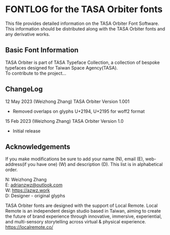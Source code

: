 # FONTLOG for the TASA Orbiter fonts

This file provides detailed information on the TASA Orbiter Font Software.  
This information should be distributed along with the TASA Orbiter fonts and any derivative works.

## Basic Font Information

TASA Orbiter is part of TASA Typeface Collection, a collection of bespoke typefaces designed for Taiwan Space Agency(TASA).  
To contribute to the project...

## ChangeLog

12 May 2023 (Weizhong Zhang) TASA Orbiter Version 1.001  
- Removed overlaps on glyphs U+2194, U+2195 for woff2 format

15 Feb 2023 (Weizhong Zhang) TASA Orbiter Version 1.0  
- Initial release

## Acknowledgements

If you make modifications be sure to add your name (N), email (E), web-address(if you have one) (W) and description (D). This list is in alphabetical order.

N: Weizhong Zhang  
E: adrianzwz@outlook.com  
W: <https://azwz.work>  
D: Designer - original glyphs  

TASA Orbiter fonts are designed with the support of Local Remote. Local Remote is an independent design studio based in Taiwan, aiming to create the future of brand experience through innovative, immersive, experiential, and multi-sensory storytelling across virtual & physical experience. <https://localremote.co/>